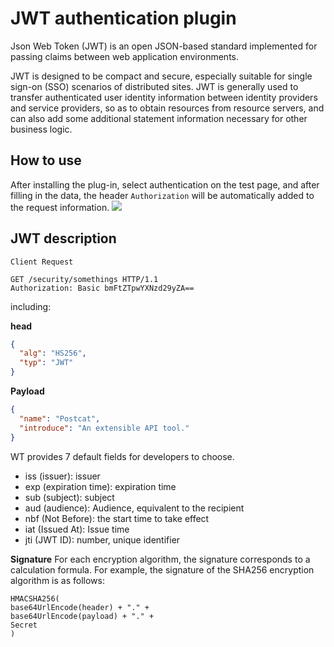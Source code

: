 # JWT authentication plugin

Json Web Token (JWT) is an open JSON-based standard implemented for passing claims between web application environments.

JWT is designed to be compact and secure, especially suitable for single sign-on (SSO) scenarios of distributed sites. JWT is generally used to transfer authenticated user identity information between identity providers and service providers, so as to obtain resources from resource servers, and can also add some additional statement information necessary for other business logic.

## How to use

After installing the plug-in, select authentication on the test page, and after filling in the data, the header `Authorization` will be automatically added to the request information.
![](https://raw.githubusercontent.com/eolinker/postcat-extensions/main/packages/postcat-jwt/assets/images/2023-03-15-10-42-12.png)

## JWT description

```HTTP
Client Request

GET /security/somethings HTTP/1.1
Authorization: Basic bmFtZTpwYXNzd29yZA==
```

including:

**head**

```json
{
  "alg": "HS256",
  "typ": "JWT"
}
```

**Payload**

```json
{
  "name": "Postcat",
  "introduce": "An extensible API tool."
}
```

WT provides 7 default fields for developers to choose.

- iss (issuer): issuer
- exp (expiration time): expiration time
- sub (subject): subject
- aud (audience): Audience, equivalent to the recipient
- nbf (Not Before): the start time to take effect
- iat (Issued At): Issue time
- jti (JWT ID): number, unique identifier

**Signature**
For each encryption algorithm, the signature corresponds to a calculation formula. For example, the signature of the SHA256 encryption algorithm is as follows:

```
HMACSHA256(
base64UrlEncode(header) + "." +
base64UrlEncode(payload) + "." +
Secret
)
```
